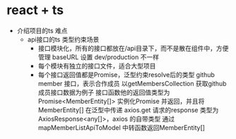 # react + ts

- 介绍项目的ts 难点
  - api接口的ts 类型约束场景
    - 接口模块化，所有的接口都放在/api目录下，而不是散在组件中，方便管理
      baseURL 设置 dev/production 不一样 
    - 每个模块有独立的接口文件，适合大型项目
    - 每个接口返回值都是Promise，泛型约束resolve后的类型
      github member 接口，表示合作成员
      以getMembersCollection 获取github成员接口数据为例子
      接口函数他的返回值类型为Promise<MemberEntity[]>
      实例化Promise 并返回，并且将MemberEntity[] 在泛型中传递
      axios.get 请求的response 类型为AxiosResponse<any[]>，axios 的自带类型
      通过mapMemberListApiToModel 中转函数返回MemberEntity[]